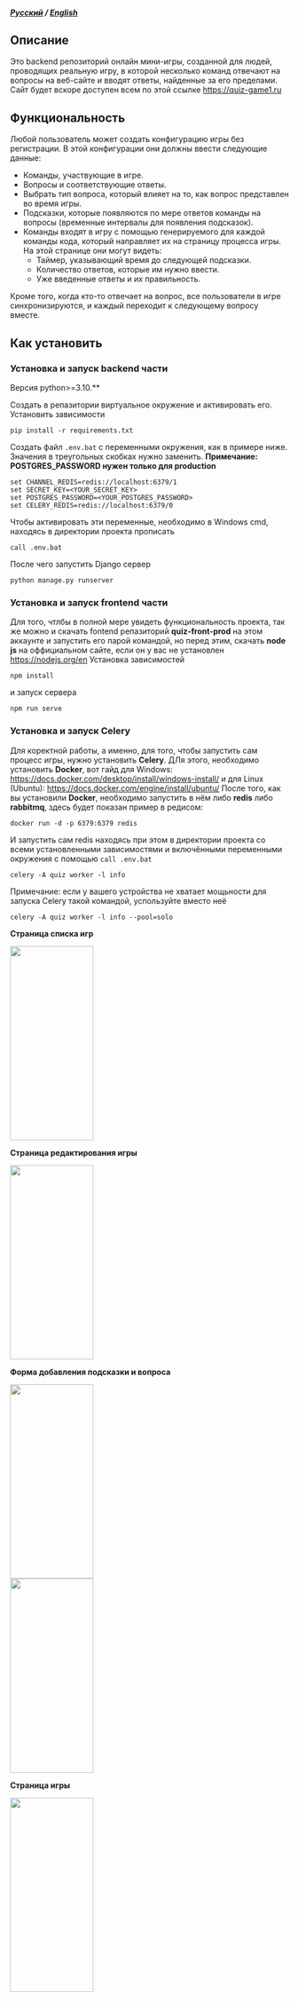 ##### <a href="https://github.com/grimma2/quiz-back-prod/tree/main">Русский</a> / <a href="https://github.com/grimma2/quiz-back-prod/edit/main/README-en.md">English</a>
## Описание
Это backend репозиторий онлайн мини-игры, созданной для людей, проводящих реальную игру, в которой несколько команд отвечают на вопросы на веб-сайте и вводят ответы, найденные за его пределами. Сайт будет вскоре доступен всем по этой ссылке https://quiz-game1.ru

## Функциональность
Любой пользователь может создать конфигурацию игры без регистрации. В этой конфигурации они должны ввести следующие данные:
- Команды, участвующие в игре.
- Вопросы и соответствующие ответы.
- Выбрать тип вопроса, который влияет на то, как вопрос представлен во время игры.
- Подсказки, которые появляются по мере ответов команды на вопросы (временные интервалы для появления подсказок).
- Команды входят в игру с помощью генерируемого для каждой команды кода, который направляет их на страницу процесса игры. На этой странице они могут видеть:
  - Таймер, указывающий время до следующей подсказки.
  - Количество ответов, которые им нужно ввести.
  - Уже введенные ответы и их правильность.

Кроме того, когда кто-то отвечает на вопрос, все пользователи в игре синхронизируются, и каждый переходит к следующему вопросу вместе.

## Как установить
### Установка и запуск backend части
Версия python>=3.10.**

Создать в репазитории виртуальное окружение и активировать его.
Установить зависимости
```
pip install -r requirements.txt
```

Создать файл <code>.env.bat</code> с переменными окружения, как в примере ниже. Значения в треугольных скобках нужно заменить.
**Примечание: POSTGRES_PASSWORD нужен только для production**
```
set CHANNEL_REDIS=redis://localhost:6379/1
set SECRET_KEY=<YOUR_SECRET_KEY>
set POSTGRES_PASSWORD=<YOUR_POSTGRES_PASSWORD>
set CELERY_REDIS=redis://localhost:6379/0
```
Чтобы активировать эти переменные, необходимо в Windows cmd, находясь в директории проекта прописать
```
call .env.bat
```

После чего запустить Django сервер
```
python manage.py runserver
```

### Установка и запуск frontend части
Для того, чтлбы в полной мере увидеть функциональность проекта, так же можно и скачать fontend репазиторий **quiz-front-prod** на этом аккаунте и запустить его парой командой, но перед этим, скачать **node js** на оффициальном сайте, если он у вас не установлен https://nodejs.org/en
Установка зависимостей
```
npm install
```
и запуск сервера
```
npm run serve
```

### Установка и запуск Celery
Для коректной работы, а именно, для того, чтобы запустить сам процесс игры, нужно установить **Celery**. ДЛя этого, необходимо установить **Docker**, вот гайд для Windows:
https://docs.docker.com/desktop/install/windows-install/ и для Linux (Ubuntu): https://docs.docker.com/engine/install/ubuntu/
После того, как вы установили **Docker**, необходимо запустить в нём либо **redis** либо **rabbitmq**, здесь будет показан пример в редисом:
```
docker run -d -p 6379:6379 redis
```
И запустить сам redis находясь при этом в директории проекта со всеми установленными зависимостями и включёнными переменными окружения с помощью <code>call .env.bat</code>
```
celery -A quiz worker -l info
```
Примечание: если у вашего устройства не хватает мощьности для запуска Celery такой командой, успользуйте вместо неё
```
celery -A quiz worker -l info --pool=solo
```

**Страница списка игр**
<div><img src="https://github.com/grimma2/quiz-back-prod/assets/80467627/1c43e873-d71e-46e0-98cd-1d0008c015ee" width="150px" height="350px" /></div>

**Страница редактирования игры**
<div><img src="https://github.com/grimma2/quiz-back-prod/assets/80467627/d00eab14-7b99-428e-ac9d-6c66e6396108" width="150px" height="350px" /></div>

**Форма добавления подсказки и вопроса**
<div><img src="https://github.com/grimma2/quiz-back-prod/assets/80467627/7af6d7cc-db93-4047-a22d-1b01db95c4e5" width="150px" height="350px" /></div>
<div><img src="https://github.com/grimma2/quiz-back-prod/assets/80467627/ae31c481-0743-4e15-8e16-2292ed1616a0" width="150px" height="350px" /></div>

**Страница игры**
<div><img src="https://github.com/grimma2/quiz-back-prod/assets/80467627/62e3367c-1570-4a02-9a44-82a028794ab6" width="150px" height="350px" /></div>






